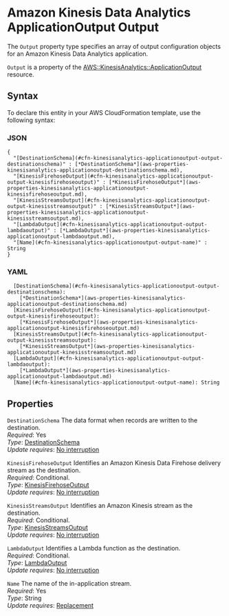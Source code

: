 # Amazon Kinesis Data Analytics ApplicationOutput Output<a name="aws-properties-kinesisanalytics-applicationoutput-output"></a>

The `Output` property type specifies an array of output configuration objects for an Amazon Kinesis Data Analytics application\.

 `Output` is a property of the [AWS::KinesisAnalytics::ApplicationOutput](aws-resource-kinesisanalytics-applicationoutput.md) resource\.

## Syntax<a name="aws-properties-kinesisanalytics-applicationoutput-output-syntax"></a>

To declare this entity in your AWS CloudFormation template, use the following syntax:

### JSON<a name="aws-properties-kinesisanalytics-applicationoutput-output-syntax.json"></a>

```
{
  "[DestinationSchema](#cfn-kinesisanalytics-applicationoutput-output-destinationschema)" : [*DestinationSchema*](aws-properties-kinesisanalytics-applicationoutput-destinationschema.md),
  "[KinesisFirehoseOutput](#cfn-kinesisanalytics-applicationoutput-output-kinesisfirehoseoutput)" : [*KinesisFirehoseOutput*](aws-properties-kinesisanalytics-applicationoutput-kinesisfirehoseoutput.md),
  "[KinesisStreamsOutput](#cfn-kinesisanalytics-applicationoutput-output-kinesisstreamsoutput)" : [*KinesisStreamsOutput*](aws-properties-kinesisanalytics-applicationoutput-kinesisstreamsoutput.md),
  "[LambdaOutput](#cfn-kinesisanalytics-applicationoutput-output-lambdaoutput)" : [*LambdaOutput*](aws-properties-kinesisanalytics-applicationoutput-lambdaoutput.md),
  "[Name](#cfn-kinesisanalytics-applicationoutput-output-name)" : String
}
```

### YAML<a name="aws-properties-kinesisanalytics-applicationoutput-output-syntax.yaml"></a>

```
  [DestinationSchema](#cfn-kinesisanalytics-applicationoutput-output-destinationschema): 
    [*DestinationSchema*](aws-properties-kinesisanalytics-applicationoutput-destinationschema.md)
  [KinesisFirehoseOutput](#cfn-kinesisanalytics-applicationoutput-output-kinesisfirehoseoutput): 
    [*KinesisFirehoseOutput*](aws-properties-kinesisanalytics-applicationoutput-kinesisfirehoseoutput.md)
  [KinesisStreamsOutput](#cfn-kinesisanalytics-applicationoutput-output-kinesisstreamsoutput): 
    [*KinesisStreamsOutput*](aws-properties-kinesisanalytics-applicationoutput-kinesisstreamsoutput.md)
  [LambdaOutput](#cfn-kinesisanalytics-applicationoutput-output-lambdaoutput): 
    [*LambdaOutput*](aws-properties-kinesisanalytics-applicationoutput-lambdaoutput.md)
  [Name](#cfn-kinesisanalytics-applicationoutput-output-name): String
```

## Properties<a name="aws-properties-kinesisanalytics-applicationoutput-output-properties"></a>

`DestinationSchema`  <a name="cfn-kinesisanalytics-applicationoutput-output-destinationschema"></a>
The data format when records are written to the destination\.  
 *Required*: Yes  
 *Type*: [DestinationSchema](aws-properties-kinesisanalytics-applicationoutput-destinationschema.md)  
 *Update requires*: [No interruption](using-cfn-updating-stacks-update-behaviors.md#update-no-interrupt) 

`KinesisFirehoseOutput`  <a name="cfn-kinesisanalytics-applicationoutput-output-kinesisfirehoseoutput"></a>
Identifies an Amazon Kinesis Data Firehose delivery stream as the destination\.  
 *Required*: Conditional\.   
 *Type*: [KinesisFirehoseOutput](aws-properties-kinesisanalytics-applicationoutput-kinesisfirehoseoutput.md)  
 *Update requires*: [No interruption](using-cfn-updating-stacks-update-behaviors.md#update-no-interrupt) 

`KinesisStreamsOutput`  <a name="cfn-kinesisanalytics-applicationoutput-output-kinesisstreamsoutput"></a>
Identifies an Amazon Kinesis stream as the destination\.   
 *Required*: Conditional\.   
 *Type*: [KinesisStreamsOutput](aws-properties-kinesisanalytics-applicationoutput-kinesisstreamsoutput.md)  
 *Update requires*: [No interruption](using-cfn-updating-stacks-update-behaviors.md#update-no-interrupt) 

`LambdaOutput`  <a name="cfn-kinesisanalytics-applicationoutput-output-lambdaoutput"></a>
Identifies a Lambda function as the destination\.   
 *Required*: Conditional\.   
 *Type*: [LambdaOutput](aws-properties-kinesisanalytics-applicationoutput-lambdaoutput.md)  
 *Update requires*: [No interruption](using-cfn-updating-stacks-update-behaviors.md#update-no-interrupt) 

`Name`  <a name="cfn-kinesisanalytics-applicationoutput-output-name"></a>
The name of the in\-application stream\.  
 *Required*: Yes  
 *Type*: String  
 *Update requires*: [Replacement](using-cfn-updating-stacks-update-behaviors.md#update-replacement) 